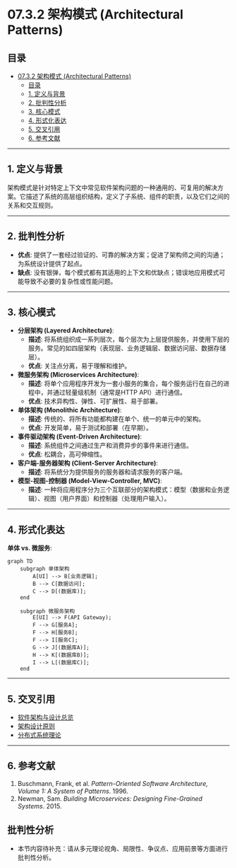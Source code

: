 # 07.3.2 架构模式 (Architectural Patterns)

## 目录

- [07.3.2 架构模式 (Architectural Patterns)](#0732-架构模式-architectural-patterns)
  - [目录](#目录)
  - [1. 定义与背景](#1-定义与背景)
  - [2. 批判性分析](#2-批判性分析)
  - [3. 核心模式](#3-核心模式)
  - [4. 形式化表达](#4-形式化表达)
  - [5. 交叉引用](#5-交叉引用)
  - [6. 参考文献](#6-参考文献)

---

## 1. 定义与背景

架构模式是针对特定上下文中常见软件架构问题的一种通用的、可复用的解决方案。它描述了系统的高层组织结构，定义了子系统、组件的职责，以及它们之间的关系和交互规则。

---

## 2. 批判性分析

- **优点**: 提供了一套经过验证的、可靠的解决方案；促进了架构师之间的沟通；为系统设计提供了起点。
- **缺点**: 没有银弹，每个模式都有其适用的上下文和优缺点；错误地应用模式可能导致不必要的复杂性或性能问题。

---

## 3. 核心模式

- **分层架构 (Layered Architecture)**:
  - **描述**: 将系统组织成一系列层次，每个层次为上层提供服务，并使用下层的服务。常见的如四层架构（表现层、业务逻辑层、数据访问层、数据存储层）。
  - **优点**: 关注点分离，易于理解和维护。
- **微服务架构 (Microservices Architecture)**:
  - **描述**: 将单个应用程序开发为一套小服务的集合，每个服务运行在自己的进程中，并通过轻量级机制（通常是HTTP API）进行通信。
  - **优点**: 技术异构性、弹性、可扩展性、易于部署。
- **单体架构 (Monolithic Architecture)**:
  - **描述**: 传统的、将所有功能都构建在单个、统一的单元中的架构。
  - **优点**: 开发简单，易于测试和部署（在早期）。
- **事件驱动架构 (Event-Driven Architecture)**:
  - **描述**: 系统组件之间通过生产和消费异步的事件来进行通信。
  - **优点**: 松耦合，高可伸缩性。
- **客户端-服务器架构 (Client-Server Architecture)**:
  - **描述**: 将系统分为提供服务的服务器和请求服务的客户端。
- **模型-视图-控制器 (Model-View-Controller, MVC)**:
  - **描述**: 一种将应用程序分为三个互联部分的架构模式：模型（数据和业务逻辑）、视图（用户界面）和控制器（处理用户输入）。

---

## 4. 形式化表达

**单体 vs. 微服务**:

```mermaid
graph TD
    subgraph 单体架构
        A[UI] --> B[业务逻辑];
        B --> C[数据访问];
        C --> D[(数据库)];
    end

    subgraph 微服务架构
        E[UI] --> F(API Gateway);
        F --> G[服务A];
        F --> H[服务B];
        F --> I[服务C];
        G --> J[(数据库A)];
        H --> K[(数据库B)];
        I --> L[(数据库C)];
    end
```

---

## 5. 交叉引用

- [软件架构与设计总览](README.md)
- [架构设计原则](07.3.1_Architectural_Principles.md)
- [分布式系统理论](README.md)

---

## 6. 参考文献

1. Buschmann, Frank, et al. *Pattern-Oriented Software Architecture, Volume 1: A System of Patterns*. 1996.
2. Newman, Sam. *Building Microservices: Designing Fine-Grained Systems*. 2015.


## 批判性分析

- 本节内容待补充：请从多元理论视角、局限性、争议点、应用前景等方面进行批判性分析。
